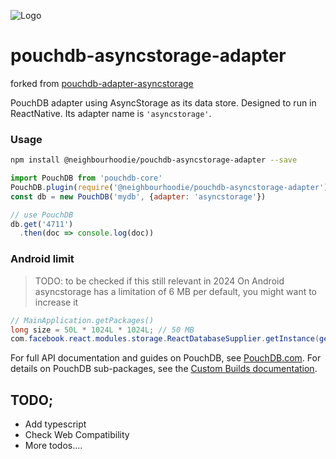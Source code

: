 ![Logo](https://raw.githubusercontent.com/stockulus/pouchdb-react-native/master/static/pouchdb-react-native.png)

pouchdb-asyncstorage-adapter
======

forked from [pouchdb-adapter-asyncstorage](https://github.com/seigel/pouchdb-react-native/tree/master/packages/pouchdb-adapter-asyncstorage)


PouchDB adapter using AsyncStorage as its data store. Designed to run in ReactNative. Its adapter name is `'asyncstorage'`.

### Usage

```bash
npm install @neighbourhoodie/pouchdb-asyncstorage-adapter --save
```

```js
import PouchDB from 'pouchdb-core'
PouchDB.plugin(require('@neighbourhoodie/pouchdb-asyncstorage-adapter').default)
const db = new PouchDB('mydb', {adapter: 'asyncstorage'})

// use PouchDB
db.get('4711')
  .then(doc => console.log(doc))

```

### Android limit
> TODO: to be checked if this still relevant in 2024 
On Android asyncstorage has a limitation of 6 MB per default, you might want to increase it

```java
// MainApplication.getPackages()
long size = 50L * 1024L * 1024L; // 50 MB
com.facebook.react.modules.storage.ReactDatabaseSupplier.getInstance(getApplicationContext()).setMaximumSize(size);
```

For full API documentation and guides on PouchDB, see [PouchDB.com](http://pouchdb.com/). For details on PouchDB sub-packages, see the [Custom Builds documentation](http://pouchdb.com/custom.html).




## TODO;
- Add typescript
- Check Web Compatibility 
- More todos....
